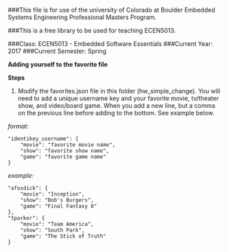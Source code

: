 ###This file is for use of the university of Colorado at Boulder Embedded Systems Engineering Professional Masters Program.

###This is a free library to be used for teaching ECEN5013. 

###Class:  ECEN5013 - Embedded Software Essentials
###Current Year: 2017
###Current Semester: Spring

**Adding yourself to the favorite file**

**Steps**

1) Modify the favorites.json file in this folder (hw_simple_change). You will need to add a unique username key and your favorite movie, tv/theater show, and video/board game. When you add a new line, but a comma on the previous line before adding to the bottom. See example below.

  *format:*
  ```
  "identikey_username": {
      "movie": "favorite movie name",
      "show": "favorite show name",
      "game": "favorite game name"
  }
  ```
  *example:*
  ```
  "afosdick": {
      "movie": "Inception",
      "show": "Bob's Burgers",
      "game": "Final Fantasy 8"
  },
  "tparker": {
      "movie": "Team America",
      "show": "South Park",
      "game": "The Stick of Truth"
  }
  ```
